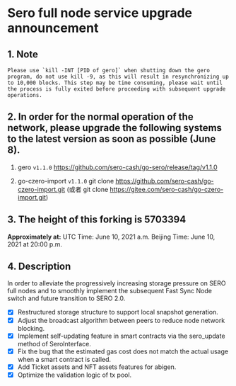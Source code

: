 # Sero full node service upgrade announcement



## 1. Note

    Please use `kill -INT [PID of gero]` when shutting down the gero program, do not use kill -9, as this will result in resynchronizing up to 10,000 blocks. This step may be time consuming, please wait until the process is fully exited before proceeding with subsequent upgrade operations.



## 2. In order for the normal operation of the network, please upgrade the following systems to the latest version as soon as possible (June 8).


1. gero  `v1.1.0`
   https://github.com/sero-cash/go-sero/release/tag/v1.1.0

2. go-czero-import  `v1.1.0` 
   git clone https://github.com/sero-cash/go-czero-import.git
   (或者 git clone https://gitee.com/sero-cash/go-czero-import.git)



## 3. The height of this forking is 5703394

**Approximately at:**
    UTC Time:  June 10, 2021 a.m.
    Beijing Time: June 10, 2021 at 20:00 p.m.




## 4. Description

In order to alleviate the progressively increasing storage pressure on SERO full nodes and to smoothly implement the subsequent Fast Sync Node switch and future transition to SERO 2.0.

- [x] Restructured storage structure to support local snapshot generation.
- [x] Adjust the broadcast algorithm between peers to reduce node network blocking.
- [x] Implement self-updating feature in smart contracts via the sero_update method of SeroInterface.
- [x] Fix the bug that the estimated gas cost does not match the actual usage when a smart contract is called.
- [x] Add Ticket assets and NFT assets features for abigen.
- [x] Optimize the validation logic of tx pool.